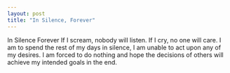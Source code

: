 ```yaml
---
layout: post
title: "In Silence, Forever"
---
```

In Silence Forever If I scream, nobody will listen. If I cry, no one will care. I am to spend the rest of my days in silence, I am unable to act upon any of my desires. I am forced to do nothing and hope the decisions of others will achieve my intended goals in the end.
